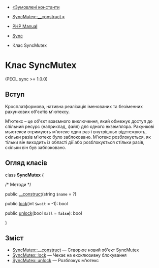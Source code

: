 - [«Зумовлені константи](sync.constants.md)
- [SyncMutex::\_\_construct »](syncmutex.construct.md)

- [PHP Manual](index.md)
- [Sync](book.sync.md)
- Клас SyncMutex

# Клас SyncMutex

(PECL sync \>= 1.0.0)

## Вступ

Кросплатформова, нативна реалізація іменованих та безіменних рахункових
об'єктів м'ютексу.

М'ютекс – це об'єкт взаємного виключення, який обмежує доступ до
спільний ресурс (наприклад, файл) для одного екземпляра. Рахункові мьютекси
отримують м'ютекс один раз і внутрішньо відстежують, скільки разів м'ютекс
було заблоковано. М'ютекс розблокується, як тільки він виходить із
області дії або розблокується стільки разів, скільки він був
заблоковано.

## Огляд класів

class **SyncMutex** {

/\* Методи \*/

public [\_\_construct](syncmutex.construct.md)(string `$name` = ?)

public [lock](syncmutex.lock.md)(int `$wait` = -1): bool

public [unlock](syncmutex.unlock.md)(bool `$all` = **`false`**): bool

}

## Зміст

- [SyncMutex::\_\_construct](syncmutex.construct.md) — Створює новий
об'єкт SyncMutex
- [SyncMutex::lock](syncmutex.lock.md) — Чекає на ексклюзивну
блокування
- [SyncMutex::unlock](syncmutex.unlock.md) — Розблокує м'ютекс
